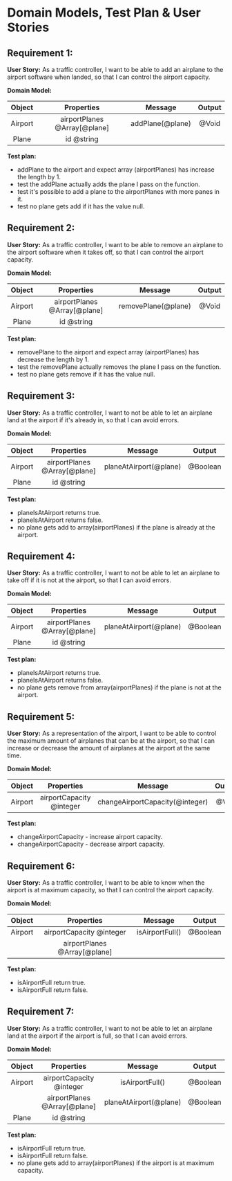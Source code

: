 # Domain Models, Test Plan & User Stories

## Requirement 1:

**User Story:** As a traffic controller, I want to be able to add an airplane to the airport software when landed, so that I can control the airport capacity.

**Domain Model:**

| Object  |          Properties          |     Message      | Output |
| :-----: | :--------------------------: | :--------------: | :----: |
| Airport | airportPlanes @Array[@plane] | addPlane(@plane) | @Void  |
|  Plane  |          id @string          |                  |        |

**Test plan:**

- addPlane to the airport and expect array (airportPlanes) has increase the length by 1.
- test the addPlane actually adds the plane I pass on the function.
- test it's possible to add a plane to the airportPlanes with more panes in it.
- test no plane gets add if it has the value null.

## Requirement 2:

**User Story:** As a traffic controller, I want to be able to remove an airplane to the airport software when it takes off, so that I can control the airport capacity.

**Domain Model:**

| Object  |          Properties          |       Message       | Output |
| :-----: | :--------------------------: | :-----------------: | :----: |
| Airport | airportPlanes @Array[@plane] | removePlane(@plane) | @Void  |
|  Plane  |          id @string          |                     |        |

**Test plan:**

- removePlane to the airport and expect array (airportPlanes) has decrease the length by 1.
- test the removePlane actually removes the plane I pass on the function.
- test no plane gets remove if it has the value null.

## Requirement 3:

**User Story:** As a traffic controller, I want to not be able to let an airplane land at the airport if it's already in, so that I can avoid errors.

**Domain Model:**

| Object  |          Properties          |        Message         |  Output  |
| :-----: | :--------------------------: | :--------------------: | :------: |
| Airport | airportPlanes @Array[@plane] | planeAtAirport(@plane) | @Boolean |
|  Plane  |          id @string          |                        |          |

**Test plan:**

- planeIsAtAirport returns true.
- planeIsAtAirport returns false.
- no plane gets add to array(airportPlanes) if the plane is already at the airport.

## Requirement 4:

**User Story:** As a traffic controller, I want to not be able to let an airplane to take off if it is not at the airport, so that I can avoid errors.

**Domain Model:**

| Object  |          Properties          |        Message         |  Output  |
| :-----: | :--------------------------: | :--------------------: | :------: |
| Airport | airportPlanes @Array[@plane] | planeAtAirport(@plane) | @Boolean |
|  Plane  |          id @string          |                        |          |

**Test plan:**

- planeIsAtAirport returns true.
- planeIsAtAirport returns false.
- no plane gets remove from array(airportPlanes) if the plane is not at the airport.

## Requirement 5:

**User Story:** As a representation of the airport, I want to be able to control the maximum amount of airplanes that can be at the airport, so that I can increase or decrease the amount of airplanes at the airport at the same time.

**Domain Model:**

| Object  |        Properties        |             Message             | Output |
| :-----: | :----------------------: | :-----------------------------: | :----: |
| Airport | airportCapacity @integer | changeAirportCapacity(@integer) | @Void  |

**Test plan:**

- changeAirportCapacity - increase airport capacity.
- changeAirportCapacity - decrease airport capacity.

## Requirement 6:

**User Story:** As a traffic controller, I want to be able to know when the airport is at maximum capacity, so that I can control the airport capacity.

**Domain Model:**

| Object  |          Properties          |     Message     |  Output  |
| :-----: | :--------------------------: | :-------------: | :------: |
| Airport |   airportCapacity @integer   | isAirportFull() | @Boolean |
|         | airportPlanes @Array[@plane] |                 |          |

**Test plan:**

- isAirportFull return true.
- isAirportFull return false.

## Requirement 7:

**User Story:** As a traffic controller, I want to not be able to let an airplane land at the airport if the airport is full, so that I can avoid errors.

**Domain Model:**

| Object  |          Properties          |        Message         |  Output  |
| :-----: | :--------------------------: | :--------------------: | :------: |
| Airport |   airportCapacity @integer   |    isAirportFull()     | @Boolean |
|         | airportPlanes @Array[@plane] | planeAtAirport(@plane) | @Boolean |
|  Plane  |          id @string          |                        |          |

**Test plan:**

- isAirportFull return true.
- isAirportFull return false.
- no plane gets add to array(airportPlanes) if the airport is at maximum capacity.
